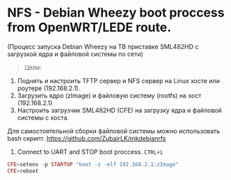 # NFS - Debian Wheezy boot proccess from OpenWRT/LEDE route.

(Процесс запуска Debian Wheezy на ТВ приставке SML482HD с загрузкой ядра и файловой системы по сети)

> Цели:
1) Поднять и настроить TFTP сервер и NFS сервер на Linux хосте или роутере (192.168.2.1).
2) Загрузить ядро (zImage) и файловую систему (rootfs) на хост (192.168.2.1)
3) Настроить загрузчик SML482HD (CFE) на загрузку ядра и файловой системы с хоста.







Для самостоятельной сборки файловой системы можно использовать bash скрипт.
https://github.com/ZubairLK/mkdebianrfs



1) Connect to UART and STOP boot proccess.
`CTRL+i`


```php
CFE>setenv -p STARTUP "boot -z -elf 192.168.2.1:zImage"
CFE>reboot
``` 

